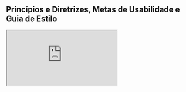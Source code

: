 ## Princípios e Diretrizes, Metas de Usabilidade e Guia de Estilo

<iframe class="release-video" src="https://youtube.com/embed/E0biyIixHOs" name="Apresentação Planejamento" allow="accelerometer; autoplay; encrypted-media; gyroscope; picture-in-picture" allowfullscreen > Seu navegador não possui suporte para esse recurso... </iframe>